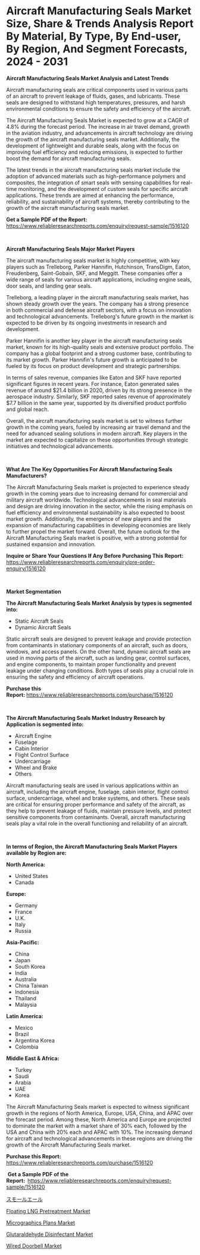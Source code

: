 <p><h1>Aircraft Manufacturing Seals Market Size, Share & Trends Analysis Report By Material, By Type, By End-user, By Region, And Segment Forecasts, 2024 - 2031</h1></p><p><strong>Aircraft Manufacturing Seals Market Analysis and Latest Trends</strong></p>
<p><p>Aircraft manufacturing seals are critical components used in various parts of an aircraft to prevent leakage of fluids, gases, and lubricants. These seals are designed to withstand high temperatures, pressures, and harsh environmental conditions to ensure the safety and efficiency of the aircraft.</p><p>The Aircraft Manufacturing Seals Market is expected to grow at a CAGR of 4.8% during the forecast period. The increase in air travel demand, growth in the aviation industry, and advancements in aircraft technology are driving the growth of the aircraft manufacturing seals market. Additionally, the development of lightweight and durable seals, along with the focus on improving fuel efficiency and reducing emissions, is expected to further boost the demand for aircraft manufacturing seals.</p><p>The latest trends in the aircraft manufacturing seals market include the adoption of advanced materials such as high-performance polymers and composites, the integration of smart seals with sensing capabilities for real-time monitoring, and the development of custom seals for specific aircraft applications. These trends are aimed at enhancing the performance, reliability, and sustainability of aircraft systems, thereby contributing to the growth of the aircraft manufacturing seals market.</p></p>
<p><strong>Get a Sample PDF of the Report:&nbsp;</strong> <a href="https://www.reliableresearchreports.com/enquiry/request-sample/1516120">https://www.reliableresearchreports.com/enquiry/request-sample/1516120</a></p>
<p>&nbsp;</p>
<p><strong>Aircraft Manufacturing Seals Major Market Players</strong></p>
<p><p>The aircraft manufacturing seals market is highly competitive, with key players such as Trelleborg, Parker Hannifin, Hutchinson, TransDigm, Eaton, Freudenberg, Saint-Gobain, SKF, and Meggitt. These companies offer a wide range of seals for various aircraft applications, including engine seals, door seals, and landing gear seals. </p><p>Trelleborg, a leading player in the aircraft manufacturing seals market, has shown steady growth over the years. The company has a strong presence in both commercial and defense aircraft sectors, with a focus on innovation and technological advancements. Trelleborg's future growth in the market is expected to be driven by its ongoing investments in research and development.</p><p>Parker Hannifin is another key player in the aircraft manufacturing seals market, known for its high-quality seals and extensive product portfolio. The company has a global footprint and a strong customer base, contributing to its market growth. Parker Hannifin's future growth is anticipated to be fueled by its focus on product development and strategic partnerships.</p><p>In terms of sales revenue, companies like Eaton and SKF have reported significant figures in recent years. For instance, Eaton generated sales revenue of around $21.4 billion in 2020, driven by its strong presence in the aerospace industry. Similarly, SKF reported sales revenue of approximately $7.7 billion in the same year, supported by its diversified product portfolio and global reach.</p><p>Overall, the aircraft manufacturing seals market is set to witness further growth in the coming years, fueled by increasing air travel demand and the need for advanced sealing solutions in modern aircraft. Key players in the market are expected to capitalize on these opportunities through strategic initiatives and technological advancements.</p></p>
<p>&nbsp;</p>
<p><strong>What Are The Key Opportunities For Aircraft Manufacturing Seals Manufacturers?</strong></p>
<p><p>The Aircraft Manufacturing Seals market is projected to experience steady growth in the coming years due to increasing demand for commercial and military aircraft worldwide. Technological advancements in seal materials and design are driving innovation in the sector, while the rising emphasis on fuel efficiency and environmental sustainability is also expected to boost market growth. Additionally, the emergence of new players and the expansion of manufacturing capabilities in developing economies are likely to further propel the market forward. Overall, the future outlook for the Aircraft Manufacturing Seals market is positive, with a strong potential for sustained expansion and innovation.</p></p>
<p><strong>Inquire or Share Your Questions If Any Before Purchasing This Report:</strong> <a href="https://www.reliableresearchreports.com/enquiry/pre-order-enquiry/1516120">https://www.reliableresearchreports.com/enquiry/pre-order-enquiry/1516120</a></p>
<p>&nbsp;</p>
<p><strong>Market Segmentation</strong></p>
<p><strong>The Aircraft Manufacturing Seals Market Analysis by types is segmented into:</strong></p>
<p><ul><li>Static Aircraft Seals</li><li>Dynamic Aircraft Seals</li></ul></p>
<p><p>Static aircraft seals are designed to prevent leakage and provide protection from contaminants in stationary components of an aircraft, such as doors, windows, and access panels. On the other hand, dynamic aircraft seals are used in moving parts of the aircraft, such as landing gear, control surfaces, and engine components, to maintain proper functionality and prevent leakage under changing conditions. Both types of seals play a crucial role in ensuring the safety and efficiency of aircraft operations.</p></p>
<p><strong>Purchase this Report:&nbsp;</strong><a href="https://www.reliableresearchreports.com/purchase/1516120">https://www.reliableresearchreports.com/purchase/1516120</a></p>
<p>&nbsp;</p>
<p><strong>The Aircraft Manufacturing Seals Market Industry Research by Application is segmented into:</strong></p>
<p><ul><li>Aircraft Engine</li><li>Fuselage</li><li>Cabin Interior</li><li>Flight Control Surface</li><li>Undercarriage</li><li>Wheel and Brake</li><li>Others</li></ul></p>
<p><p>Aircraft manufacturing seals are used in various applications within an aircraft, including the aircraft engine, fuselage, cabin interior, flight control surface, undercarriage, wheel and brake systems, and others. These seals are critical for ensuring proper performance and safety of the aircraft, as they help to prevent leakage of fluids, maintain pressure levels, and protect sensitive components from contaminants. Overall, aircraft manufacturing seals play a vital role in the overall functioning and reliability of an aircraft.</p></p>
<p>&nbsp;</p>
<p><strong>In terms of Region, the Aircraft Manufacturing Seals Market Players available by Region are:</strong></p>
<p>
    <p> <strong> North America: </strong>
        <ul>
            <li>United States</li>
            <li>Canada</li>
        </ul>
        </p> 
    <p> <strong> Europe: </strong>
        <ul>
            <li>Germany</li>
            <li>France</li>
            <li>U.K.</li>
            <li>Italy</li>
            <li>Russia</li>
        </ul>
        </p> 
    <p> <strong> Asia-Pacific: </strong>
        <ul>
            <li>China</li>
            <li>Japan</li>
            <li>South Korea</li>
            <li>India</li>
            <li>Australia</li>
            <li>China Taiwan</li>
            <li>Indonesia</li>
            <li>Thailand</li>
            <li>Malaysia</li>
        </ul>
        </p> 
    <p> <strong> Latin America: </strong>
        <ul>
            <li>Mexico</li>
            <li>Brazil</li>
            <li>Argentina Korea</li>
            <li>Colombia</li>
        </ul>
        </p> 
    <p> <strong> Middle East & Africa: </strong>
        <ul>
            <li>Turkey</li>
            <li>Saudi</li>
            <li>Arabia</li>
            <li>UAE</li>
            <li>Korea</li>
        </ul>
    </p>
    </p>
<p><p>The Aircraft Manufacturing Seals market is expected to witness significant growth in the regions of North America, Europe, USA, China, and APAC over the forecast period. Among these, North America and Europe are projected to dominate the market with a market share of 30% each, followed by the USA and China with 20% each and APAC with 10%. The increasing demand for aircraft and technological advancements in these regions are driving the growth of the Aircraft Manufacturing Seals market.</p></p>
<p><strong>Purchase this Report: </strong><a href="https://www.reliableresearchreports.com/purchase/1516120">https://www.reliableresearchreports.com/purchase/1516120</a></p>
<p>&nbsp;<strong>Get a Sample PDF of the Report:&nbsp;&nbsp;</strong><a href="https://www.reliableresearchreports.com/enquiry/request-sample/1516120">https://www.reliableresearchreports.com/enquiry/request-sample/1516120</a></p>
<p><strong></strong></p>
<p><p><a href="https://medium.com/@ufukkocak157/2024%E5%B9%B4%E3%81%8B%E3%82%892031%E5%B9%B4%E3%81%BE%E3%81%A7%E3%81%AE%E6%9C%9F%E9%96%93%E3%81%AB%E4%BA%88%E6%B8%AC%E3%81%95%E3%82%8C%E3%82%8B%E5%B0%8F%E8%A6%8F%E6%A8%A1%E3%82%A8%E3%83%BC%E3%83%AB%E5%B8%82%E5%A0%B4%E5%88%86%E6%9E%90%E3%81%A8%E8%A6%8F%E6%A8%A1%E4%BA%88%E6%B8%AC-9d219569e372">スモールエール</a></p><p><a href="https://eight-handstand-8fb.notion.site/Global-Floating-LNG-Pretreatment-Market-Size-and-Market-Trends-Insights-and-Projections-from-2024-t-248c6a2ef9bb4072aa8350871a7c248f">Floating LNG Pretreatment Market</a></p><p><a href="https://github.com/ruddyyedelwadw/Market-Research-Report-List-1/blob/main/micrographics-plans-market.md">Micrographics Plans Market</a></p><p><a href="https://view.publitas.com/reportprime-1/glutaraldehyde-disinfectant-market-analysis-and-market-size-global-industry-overview-market-segmentation-and-forecast-2024-to-2031/">Glutaraldehyde Disinfectant Market</a></p><p><a href="https://view.publitas.com/reportprime-1/wired-doorbell-market-size-furnishes-valuable-information-encompassing-market-share-market-trends-and-projections-spanning-from-2024-to-2031/">Wired Doorbell Market</a></p></p>